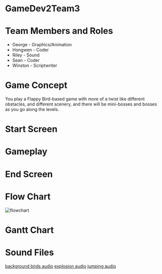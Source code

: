 # GameDev2Team3

# Team Members and Roles
* George - Graphics/Animation
* Hongwen - Coder
* Riley - Sound
* Sean - Coder
* Winston - Scriptwriter
  
# Game Concept
You play a Flappy Bird-based game with more of a twist like different obstacles, and different scenery, and there will be mini-bosses and bosses as you go along the levels.
# Start Screen
# Gameplay
# End Screen
# Flow Chart
![flowchart](https://github.com/user-attachments/assets/786a6b0f-55d5-4e69-8f90-b929a96d257b)
# Gantt Chart
# Sound Files
[background birds audio](https://github.com/seanroberts216/GameDev2Team3/blob/main/assets/pigeons-flying-6351.mp3)
[explosion audio](https://github.com/seanroberts216/GameDev2Team3/blob/main/assets/explosion-91872.mp3)
[jumping audio](https://github.com/seanroberts216/GameDev2Team3/blob/main/assets/cartoon-jump-6462.mp3)
